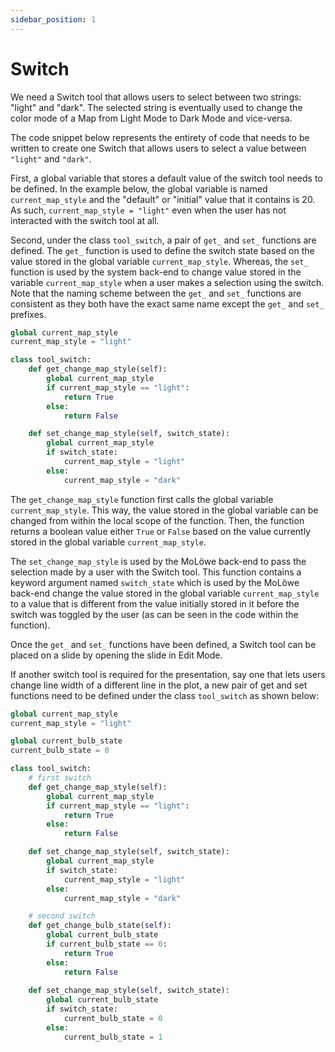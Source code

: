```yaml
---
sidebar_position: 1
---
```


# Switch

We need a Switch tool that allows users to select between two strings: "light" and "dark". The selected string is
eventually used to change the color mode of a Map from Light Mode to Dark Mode and vice-versa.

The code snippet below represents the entirety of code that needs to be written to create one Switch that allows
users to select a value between `"light"` and `"dark"`.

First, a global variable that stores a default value of the switch tool needs to be defined. In the example below,
the global variable is named `current_map_style` and the "default" or "initial" value that it contains is 20.
As such, `current_map_style = "light"` even when the user has not interacted with the switch tool at all.

Second, under the class `tool_switch`, a pair of `get_` and `set_` functions are defined. The `get_` function is used
to define the switch state based on the value stored in the global variable `current_map_style`. Whereas, the `set_`
function is used by the system back-end to change value stored in the variable `current_map_style` when a user makes
a selection using the switch. Note that the naming scheme between the `get_` and `set_` functions are consistent as
they both have the exact same name except the `get_` and `set_` prefixes.

```python
global current_map_style
current_map_style = "light"

class tool_switch:
    def get_change_map_style(self):
        global current_map_style
        if current_map_style == "light":
            return True
        else:
            return False

    def set_change_map_style(self, switch_state):
        global current_map_style
        if switch_state:
            current_map_style = "light"
        else:
            current_map_style = "dark"
```

The `get_change_map_style` function first calls the global variable `current_map_style`. This way, the value stored in
the global variable can be changed from within the local scope of the function. Then, the function returns a boolean
value either `True` or `False` based on the value currently stored in the global variable `current_map_style`.

The `set_change_map_style` is used by the MoLöwe back-end to pass the selection made by a user with the Switch tool.
This function contains a keyword argument named `switch_state` which is used by the MoLöwe back-end change the value
stored in the global variable `current_map_style` to a value that is different from the value initially stored in it
before the switch was toggled by the user (as can be seen in the code within the function).

Once the `get_` and `set_` functions have been defined, a Switch tool can be placed on a slide by opening the slide in Edit Mode.

If another switch tool is required for the presentation, say one that lets users change line width of a different
line in the plot, a new pair of get and set functions need to be defined under the class `tool_switch` as shown below:

```python
global current_map_style
current_map_style = "light"

global current_bulb_state
current_bulb_state = 0

class tool_switch:
    # first switch
    def get_change_map_style(self):
        global current_map_style
        if current_map_style == "light":
            return True
        else:
            return False

    def set_change_map_style(self, switch_state):
        global current_map_style
        if switch_state:
            current_map_style = "light"
        else:
            current_map_style = "dark"

    # second switch
    def get_change_bulb_state(self):
        global current_bulb_state
        if current_bulb_state == 0:
            return True
        else:
            return False
    
    def set_change_map_style(self, switch_state):
        global current_bulb_state
        if switch_state:
            current_bulb_state = 0
        else:
            current_bulb_state = 1
```
